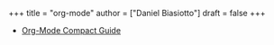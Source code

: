 +++
title = "org-mode"
author = ["Daniel Biasiotto"]
draft = false
+++

-   [Org-Mode Compact Guide](https://orgmode.org/orgguide.pdf)
